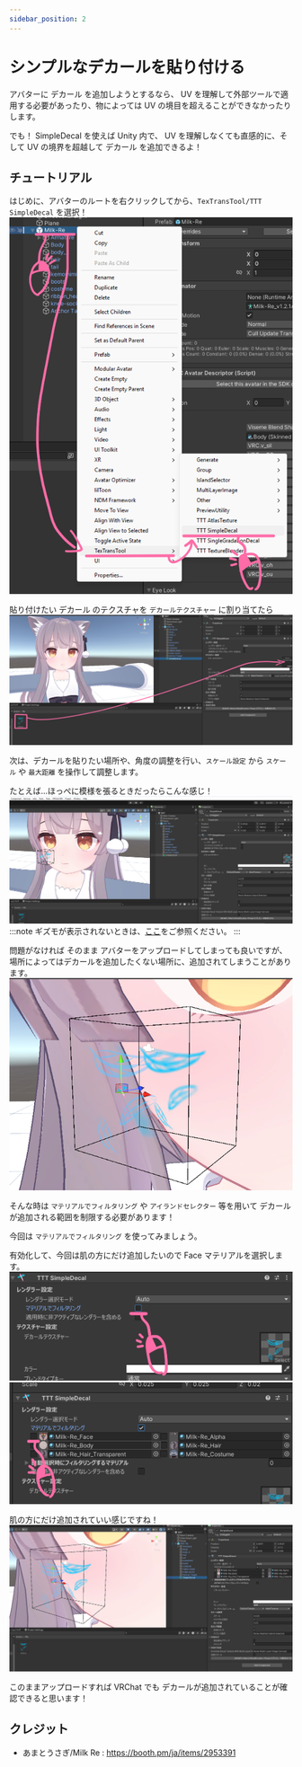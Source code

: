 ```yaml
---
sidebar_position: 2
---
```


# シンプルなデカールを貼り付ける

アバターに デカール を追加しようとするなら、 UV を理解して外部ツールで適用する必要があったり、物によっては UV の境目を超えることができなかったりします。

でも！ SimpleDecal を使えば  Unity 内で、 UV を理解しなくても直感的に、そして UV の境界を超越して デカール を追加できるよ！

## チュートリアル

はじめに、アバターのルートを右クリックしてから、`TexTransTool/TTT SimpleDecal` を選択！  
![CreateSimpleDecal](img/sd-CreateSimpleDecal.png)

貼り付けたい デカール のテクスチャを `デカールテクスチャー` に割り当てたら  
![sd-SetDecalTexture](img/sd-SetDecalTexture.png)

次は、デカールを貼りたい場所や、角度の調整を行い、`スケール設定` から `スケール` や `最大距離` を操作して調整します。

たとえば...ほっぺに模様を張るときだったらこんな感じ！
![Position Example](img/sd-PositionExample.png)
:::note
ギズモが表示されないときは、[ここ](/docs/FAQ#ギズモが表示されない)をご参照ください。
:::

問題がなければ そのまま アバターをアップロードしてしまっても良いですが、場所によってはデカールを追加したくない場所に、追加されてしまうことがあります。  
![sd-ItIsNeedsFiltering](img/sd-ItIsNeedsFiltering.png)

そんな時は `マテリアルでフィルタリング` や `アイランドセレクター` 等を用いて デカールが追加される範囲を制限する必要があります！

今回は `マテリアルでフィルタリング` を使ってみましょう。

有効化して、今回は肌の方にだけ追加したいので Face マテリアルを選択します。  
![sd-EnableMaterialFiltering](img/sd-EnableMaterialFiltering.png)
![sd-SelectMaterial](img/sd-SelectMaterial.png)

肌の方にだけ追加されていい感じですね！
![sd-FinalResult](img/sd-FinalResult.png)

このままアップロードすれば VRChat でも デカールが追加されていることが確認できると思います！

## クレジット

- あまとうさぎ/Milk Re : https://booth.pm/ja/items/2953391
